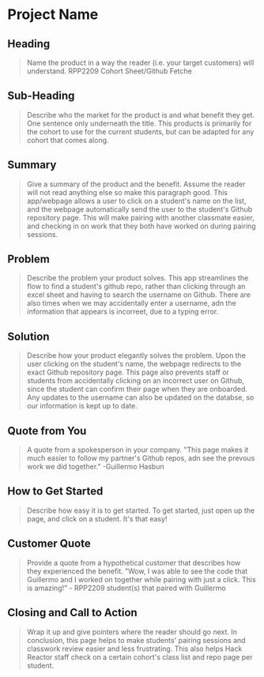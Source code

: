 # Project Name #

<!--
> This material was originally posted [here](http://www.quora.com/What-is-Amazons-approach-to-product-development-and-product-management). It is reproduced here for posterities sake.

There is an approach called "working backwards" that is widely used at Amazon. They work backwards from the customer, rather than starting with an idea for a product and trying to bolt customers onto it. While working backwards can be applied to any specific product decision, using this approach is especially important when developing new products or features.

For new initiatives a product manager typically starts by writing an internal press release announcing the finished product. The target audience for the press release is the new/updated product's customers, which can be retail customers or internal users of a tool or technology. Internal press releases are centered around the customer problem, how current solutions (internal or external) fail, and how the new product will blow away existing solutions.

If the benefits listed don't sound very interesting or exciting to customers, then perhaps they're not (and shouldn't be built). Instead, the product manager should keep iterating on the press release until they've come up with benefits that actually sound like benefits. Iterating on a press release is a lot less expensive than iterating on the product itself (and quicker!).

If the press release is more than a page and a half, it is probably too long. Keep it simple. 3-4 sentences for most paragraphs. Cut out the fat. Don't make it into a spec. You can accompany the press release with a FAQ that answers all of the other business or execution questions so the press release can stay focused on what the customer gets. My rule of thumb is that if the press release is hard to write, then the product is probably going to suck. Keep working at it until the outline for each paragraph flows.

Oh, and I also like to write press-releases in what I call "Oprah-speak" for mainstream consumer products. Imagine you're sitting on Oprah's couch and have just explained the product to her, and then you listen as she explains it to her audience. That's "Oprah-speak", not "Geek-speak".

Once the project moves into development, the press release can be used as a touchstone; a guiding light. The product team can ask themselves, "Are we building what is in the press release?" If they find they're spending time building things that aren't in the press release (overbuilding), they need to ask themselves why. This keeps product development focused on achieving the customer benefits and not building extraneous stuff that takes longer to build, takes resources to maintain, and doesn't provide real customer benefit (at least not enough to warrant inclusion in the press release).
 -->

## Heading ##
  > Name the product in a way the reader (i.e. your target customers) will understand.
  RPP2209 Cohort Sheet/Github Fetche

## Sub-Heading ##
  > Describe who the market for the product is and what benefit they get. One sentence only underneath the title.
  This products is primarily for the cohort to use for the current students, but can be adapted for any cohort that comes along.

## Summary ##
  > Give a summary of the product and the benefit. Assume the reader will not read anything else so make this paragraph good.
  This app/webpage allows a user to click on a student's name on the list, and the webpage automatically send the user to the student's Github repository page. This will make pairing with another classmate easier, and checking in on work that they both have worked on during pairing sessions.

## Problem ##
  > Describe the problem your product solves.
  This app streamlines the flow to find a student's github repo, rather than clicking through an excel sheet and having to search the username on Github. There are also times when we may accidentally enter a username, adn the information that appears is incorreet, due to a typing error.

## Solution ##
  > Describe how your product elegantly solves the problem.
  Upon the user clicking on the student's name, the webpage redirects to the exact Github repository page. This page also prevents staff or students from accidentally clicking on an incorrect user on Github, since the student can confirm their page when they are onboarded. Any updates to the username can also be updated on the databse, so our information is kept up to date.

## Quote from You ##
  > A quote from a spokesperson in your company.
  "This page makes it much easier to follow my partner's Github repos, adn see the prevous work we did together."
        -Guillermo Hasbun

## How to Get Started ##
  > Describe how easy it is to get started.
  To get started, just open up the page, and click on a student. It's that easy!

## Customer Quote ##
  > Provide a quote from a hypothetical customer that describes how they experienced the benefit.
  "Wow, I was able to see the code that Guillermo and I worked on together while pairing with just a click. This is amazing!"
        - RPP2209 student(s) that paired with Guillermo

## Closing and Call to Action ##
  > Wrap it up and give pointers where the reader should go next.
  In conclusion, this page helps to make students' pairing sessions and classwork review easier and less frustrating. This also helps Hack Reactor staff check on a certain cohort's class list and repo page per student.